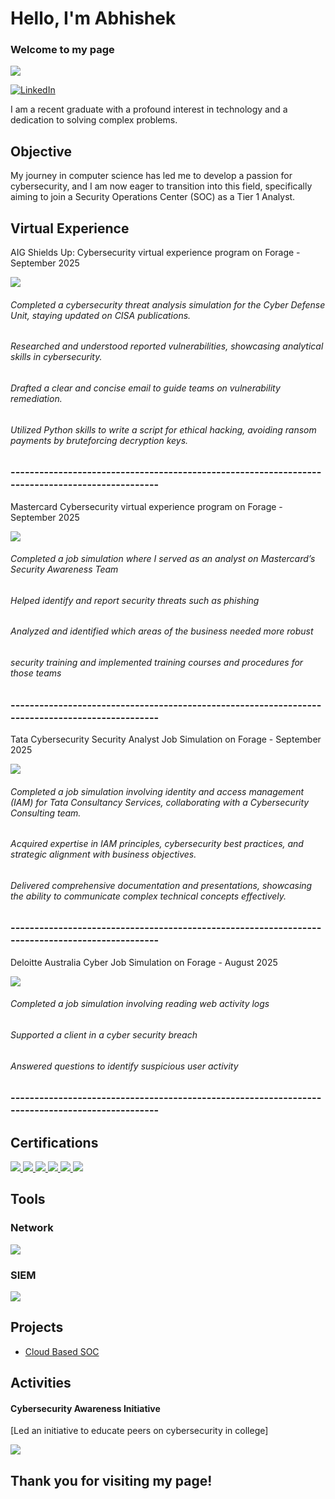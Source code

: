 # Hello, I'm Abhishek <h3>Welcome to my page</h3>

<a href="https://www.linkedin.com/in/abhishek-rajamani">
  <img src="https://img.shields.io/badge/-LinkedIn-0072b1?&style=for-the-badge&logo=linkedin&logoColor=white" />
</a>

[![LinkedIn](https://img.shields.io/badge/LinkedIn-Connect-blue?style=for-the-badge&logo=linkedin)](https://linkedin.com/in/abhishek-rajamani)



I am a recent graduate with a profound interest in technology and a dedication to solving complex problems.

## Objective

My journey in computer science has led me to develop a passion for cybersecurity, and I am now eager to transition into this field, specifically aiming to join a Security Operations Center (SOC) as a Tier 1 Analyst.

## Virtual Experience 

AIG Shields Up: Cybersecurity virtual experience program on Forage - September 2025

<a href="https://forage-uploads-prod.s3.amazonaws.com/completion-certificates/4nAmAbTbHbnGMNSyo/2ZFnEGEDKTQMtEv9C_4nAmAbTbHbnGMNSyo_d442pQ7kaFE9oeHtu_1756993206167_completion_certificate.pdf">
<img src="https://img.shields.io/badge/-AIG-003DA5?style=for-the-badge&logo=aig&logoColor=white" /></a>

<h6>Completed a cybersecurity threat analysis simulation for the Cyber Defense Unit, staying updated on CISA publications.</h6>
 <h6>Researched and understood reported vulnerabilities, showcasing analytical skills in cybersecurity.</h6>
 <h6>Drafted a clear and concise email to guide teams on vulnerability remediation.</h6>
 <h6>Utilized Python skills to write a script for ethical hacking, avoiding ransom payments by bruteforcing decryption keys.</h6>

<h3>------------------------------------------------------------------------------------------------</h3>

Mastercard Cybersecurity virtual experience program on Forage - September 2025

<a href="https://forage-uploads-prod.s3.amazonaws.com/completion-certificates/mfxGwGDp6WkQmtmTf/vcKAB5yYAgvemepGQ_mfxGwGDp6WkQmtmTf_d442pQ7kaFE9oeHtu_1756893613820_completion_certificate.pdf">
<img src="https://img.shields.io/badge/-Mastercard-EB001B?style=for-the-badge&logo=mastercard&logoColor=white" /></a>

<h6>Completed a job simulation where I served as an analyst on Mastercard’s Security Awareness Team</h6>
<h6>Helped identify and report security threats such as phishing</h6>
<h6>Analyzed and identified which areas of the business needed more robust</h6>
<h6>security training and implemented training courses and procedures for those teams</h6>
<h3>------------------------------------------------------------------------------------------------</h3>

Tata Cybersecurity Security Analyst Job Simulation on Forage - September 2025

<a href="https://forage-uploads-prod.s3.amazonaws.com/completion-certificates/ifobHAoMjQs9s6bKS/gmf3ypEXBj2wvfQWC_ifobHAoMjQs9s6bKS_d442pQ7kaFE9oeHtu_1756734826641_completion_certificate.pdf">
<img src="https://img.shields.io/badge/-TATA-0076BC?style=for-the-badge&logo=tata&logoColor=white" /> </a>

<h6>Completed a job simulation involving identity and access management (IAM) for
   Tata Consultancy Services, collaborating with a Cybersecurity Consulting
   team.</h6>
<h6>Acquired expertise in IAM principles, cybersecurity best practices, and
   strategic alignment with business objectives.</h6>
<h6>Delivered comprehensive documentation and presentations, showcasing the
   ability to communicate complex technical concepts effectively.</h6>
<h3>------------------------------------------------------------------------------------------------</h3>   

Deloitte Australia Cyber Job Simulation on Forage - August 2025

<a href="https://forage-uploads-prod.s3.amazonaws.com/completion-certificates/9PBTqmSxAf6zZTseP/E9pA6qsdbeyEkp3ti_9PBTqmSxAf6zZTseP_d442pQ7kaFE9oeHtu_1756561993595_completion_certificate.pdf">
<img src="https://img.shields.io/badge/-Deloitte-86BC25?style=for-the-badge&logo=deloitte&logoColor=white" /> </a>
<H6>Completed a job simulation involving reading web activity logs </H6>
<H6>Supported a client in a cyber security breach </H6>
<H6>Answered questions to identify suspicious user activity </H6> 
<h3>------------------------------------------------------------------------------------------------</h3>


<!--## Skills


| Skill                                         | Associated Project         |
|-----------------------------------------------|----------------------------|
| SIEM Implementation and Log Analysis          | <a href="https://google.com">Detection Lab</a>|
| Network Traffic Monitoring and Attack Detection | <a href="https://google.com">Detection Lab</a>|
 -->

## Certifications


<div>
<a href="https://learn.mastermindassurance.com/certificates/6gt94epedk" target="_blank">
<img src="https://img.shields.io/badge/-ISO%2FIEC%2027001%3A2022%20Lead%20Auditor-0033A0?style=for-the-badge&logo=trustedshops&logoColor=white" />
 
</a>
    
<a href="https://tryhackme-certificates.s3-eu-west-1.amazonaws.com/THM-BZOWGMGPBX.pdf" target="_blank">
  <img src="https://img.shields.io/badge/-TryHackMe%20SOC%20Level%201-FF0000?style=for-the-badge&logo=tryhackme&logoColor=white" />
</a>
<a href="https://app.letsdefend.io/certificate/show/8598c736-6258-4053-b226-850ce568ecac" target="_blank">
  <img src="https://img.shields.io/badge/-LetsDefend%20SOC-0A192F?style=for-the-badge&logo=letsdefend&logoColor=white" />
</a>
<a href="https://app.letsdefend.io/certificate/show/5f454f0c-5021-4a3a-be77-7a84744cb296" target="_blank" rel="noopener noreferrer">
  <img src="https://img.shields.io/badge/-LetsDefend%20Programming%20for%20Cybersecurity-0A192F?style=for-the-badge&logo=letsdefend&logoColor=white" />
</a>

<a href="https://catalog-education.oracle.com/ords/certview/sharebadge?id=72A41C3D54D88B267AE5D9B5B36BB734D403EBD708008023C38D561903638E00">
   <img src="https://img.shields.io/badge/-Oracle%20Certified%20OCI%20Foundations%20Associate-F80000?style=for-the-badge&logo=oracle&logoColor=white" />
</a>

<a href="https://catalog-education.oracle.com/ords/certview/sharebadge?id=46C295737C97CD40BCD8A44BBDE886419D2E2C570C294C25D321DF1C773BA265">
   <img src="https://img.shields.io/badge/-Oracle%20Certified%20AI%20Foundations%20Associate-F80000?style=for-the-badge&logo=oracle&logoColor=white" />
</a>

<!--<img src="https://img.shields.io/badge/-A%2B-4D4D4D?&style=for-the-badge&logo=CompTIA&logoColor=white" /> -->

</div>

## Tools

### Network
<div>
    <img src="https://img.shields.io/badge/-Wireshark-1679A7?&style=for-the-badge&logo=Wireshark&logoColor=white" />
 <!--<img src="https://img.shields.io/badge/-Suricata-EF3B2D?&style=for-the-badge&logo=Suricata&logoColor=white" />-->
 <!--<img src="https://img.shields.io/badge/-Zeek-777BB4?&style=for-the-badge&logo=Zeek&logoColor=white" />-->
</div>

<!--### Endpoint
<div>
    <img src="https://img.shields.io/badge/-Microsoft_Defender_for_Endpoint-00A4EF?&style=for-the-badge&logo=Microsoft&logoColor=white" />
    <img src="https://img.shields.io/badge/-Velociraptor-4B275F?&style=for-the-badge&logo=Velociraptor&logoColor=white" />
</div>-->

### SIEM
<div>
    <img src="https://img.shields.io/badge/-Elastic-005571?&style=for-the-badge&logo=Elastic&logoColor=white" />
    <!--<img src="https://img.shields.io/badge/-Splunk-000000?&style=for-the-badge&logo=Splunk&logoColor=white" />-->
    <!--<img src="https://img.shields.io/badge/-Microsoft_Sentinel-0078D4?&style=for-the-badge&logo=Microsoft&logoColor=white" />-->
</div>


## Projects
- <a href="https://github.com/AbhiRaj-on-Git/cloud_based-soc" >Cloud Based SOC</a>
<!-- - SOC Automation Project -->

## Activities


<h4>Cybersecurity Awareness Initiative</h4>

[Led an initiative to educate peers on cybersecurity in college]

<a href="https://abhiraj-on-git.github.io/MyWebsite/cybersecurityawareness.html"/>
<img src="https://img.shields.io/badge/View-white?style=for-the-badge&logoColor=black&color=white&labelColor=white" />
</a>

## Thank you for visiting my page! 

